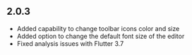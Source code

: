 ## 2.0.3

- Added capability to change toolbar icons color and size
- Added option to change the default font size of the editor
- Fixed analysis issues with Flutter 3.7




